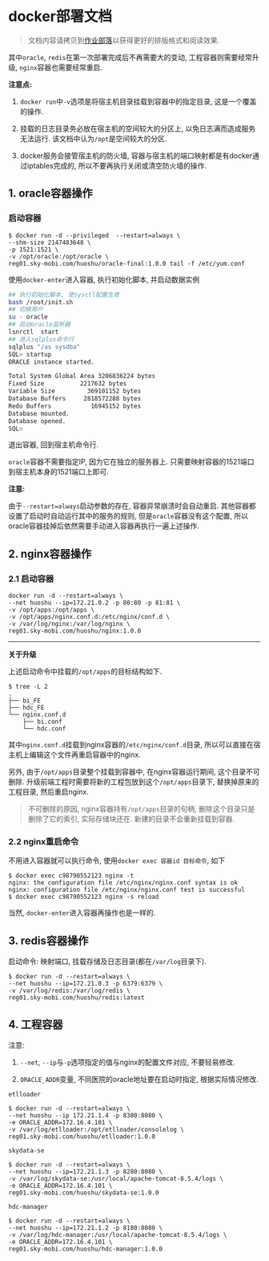 # docker部署文档

> 文档内容请拷贝到[作业部落](https://www.zybuluo.com/mdeditor)以获得更好的排版格式和阅读效果.

其中`oracle`, `redis`在第一次部署完成后不再需要大的变动, 工程容器则需要经常升级, `nginx`容器也需要经常重启.

**注意点:**

1. `docker run`中`-v`选项是将宿主机目录挂载到容器中的指定目录, 这是一个覆盖的操作.

2. 挂载的日志目录务必放在宿主机的空间较大的分区上, 以免日志满而造成服务无法运行. 该文档中认为`/opt`是空间较大的分区.

3. docker服务会接管宿主机的防火墙, 容器与宿主机的端口映射都是有docker通过iptables完成的, 所以不要再执行关闭或清空防火墙的操作.

## 1. oracle容器操作

### 启动容器

```
$ docker run -d --privileged  --restart=always \
--shm-size 2147483648 \
-p 1521:1521 \
-v /opt/oracle:/opt/oracle \
reg01.sky-mobi.com/huoshu/oracle-final:1.0.0 tail -f /etc/yum.conf
```

使用`docker-enter`进入容器, 执行初始化脚本, 并启动数据实例

```bash
## 执行初始化脚本, 使sysctl配置生效
bash /root/init.sh 
## 切换用户
su - oracle
## 启动oracle监听器
lsnrctl  start
## 进入sqlplus命令行
sqlplus "/as sysdba"
SQL> startup
ORACLE instance started.

Total System Global Area 3206836224 bytes
Fixed Size		    2217632 bytes
Variable Size		  369101152 bytes
Database Buffers	 2818572288 bytes
Redo Buffers		   16945152 bytes
Database mounted.
Database opened.
SQL> 
```

退出容器, 回到宿主机命令行.

`oracle`容器不需要指定IP, 因为它在独立的服务器上. 只需要映射容器的1521端口到宿主机本身的1521端口上即可.

**注意:**

由于`--restart=always`启动参数的存在, 容器异常崩溃时会自动重启. 其他容器都设置了启动时自动运行其中的服务的规则, 但是`oracle`容器没有这个配置, 所以oracle容器挂掉后依然需要手动进入容器再执行一遍上述操作.

## 2. nginx容器操作

### 2.1 启动容器

```
docker run -d --restart=always \
--net huoshu --ip=172.21.0.2 -p 80:80 -p 81:81 \
-v /opt/apps:/opt/apps \
-v /opt/apps/nginx.conf.d:/etc/nginx/conf.d \
-v /var/log/nginx:/var/log/nginx \
reg01.sky-mobi.com/huoshu/nginx:1.0.0
```

------

**关于升级**

上述启动命令中挂载的`/opt/apps`的目标结构如下.

```
$ tree -L 2
.
├── bi_FE
├── hdc_FE
└── nginx.conf.d
    ├── bi.conf
    └── hdc.conf

```

其中`nginx.conf.d`挂载到nginx容器的`/etc/nginx/conf.d`目录, 所以可以直接在宿主机上编辑这个文件再重启容器中的nginx.

另外, 由于`/opt/apps`目录整个挂载到容器中, 在nginx容器运行期间, 这个目录不可删除. 升级前端工程时需要将新的工程包放到这个`/opt/apps`目录下, 替换掉原来的工程目录, 然后重启nginx.

> 不可删除的原因, nginx容器持有`/opt/apps`目录的句柄, 删除这个目录只是删除了它的索引, 实际存储块还在. 新建的目录不会重新挂载到容器.

### 2.2 nginx重启命令

不用进入容器就可以执行命令, 使用`docker exec 容器id 目标命令`, 如下

```
$ docker exec c98790552123 nginx -t
nginx: the configuration file /etc/nginx/nginx.conf syntax is ok
nginx: configuration file /etc/nginx/nginx.conf test is successful
$ docker exec c98790552123 nginx -s reload
```

当然, `docker-enter`进入容器再操作也是一样的.

## 3. redis容器操作

启动命令: 映射端口, 挂载存储及日志目录(都在`/var/log`目录下).

```
$ docker run -d --restart=always \
--net huoshu --ip=172.21.0.3 -p 6379:6379 \
-v /var/log/redis:/var/log/redis \
reg01.sky-mobi.com/huoshu/redis:latest
```

## 4. 工程容器

注意: 

1. `--net`, `--ip`与`-p`选项指定的值与nginx的配置文件对应, 不要轻易修改.

2. `ORACLE_ADDR`变量, 不同医院的oracle地址要在启动时指定, 根据实际情况修改.

`etlloader`

```
$ docker run -d --restart=always \
--net huoshu --ip 172.21.1.4 -p 8380:8080 \
-e ORACLE_ADDR=172.16.4.101 \
-v /var/log/etlloader:/opt/etlloader/consolelog \
reg01.sky-mobi.com/huoshu/etlloader:1.0.0
```

`skydata-se`

```
$ docker run -d --restart=always \
--net huoshu --ip=172.21.1.3 -p 8280:8080 \
-v /var/log/skydata-se:/usr/local/apache-tomcat-8.5.4/logs \
-e ORACLE_ADDR=172.16.4.101 \
reg01.sky-mobi.com/huoshu/skydata-se:1.0.0
```

`hdc-manager`

```
$ docker run -d --restart=always \
--net huoshu --ip=172.21.1.2 -p 8180:8080 \
-v /var/log/hdc-manager:/usr/local/apache-tomcat-8.5.4/logs \
-e ORACLE_ADDR=172.16.4.101 \
reg01.sky-mobi.com/huoshu/hdc-manager:1.0.0
```